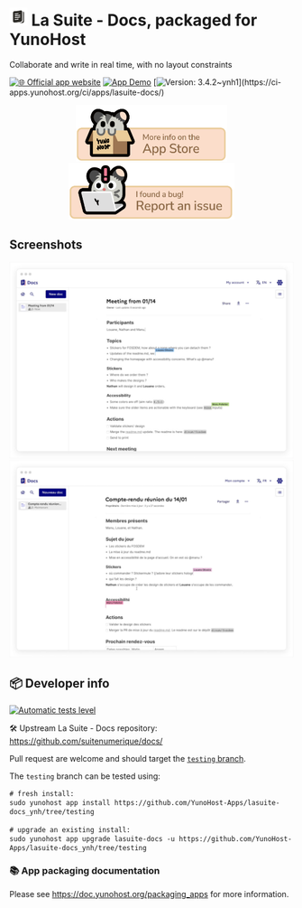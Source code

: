 <!--
N.B.: This README was automatically generated by <https://github.com/YunoHost/apps_tools/blob/main/readme_generator>
It shall NOT be edited by hand.
-->

<h1>
  <img src="https://raw.githubusercontent.com/YunoHost/apps/main/logos/lasuite-docs.png" width="32px" alt="Logo of La Suite - Docs">
  La Suite - Docs, packaged for YunoHost
</h1>

Collaborate and write in real time, with no layout constraints

[![🌐 Official app website](https://img.shields.io/badge/Official_app_website-darkgreen?style=for-the-badge)](https://docs.numerique.gouv.fr)
[![App Demo](https://img.shields.io/badge/App_Demo-blue?style=for-the-badge)](https://docs.numerique.gouv.fr)
[![Version: 3.4.2~ynh1](https://img.shields.io/badge/Version-3.4.2~ynh1-rgba(0,150,0,1)?style=for-the-badge)](https://ci-apps.yunohost.org/ci/apps/lasuite-docs/)

<div align="center">
<a href="https://apps.yunohost.org/app/lasuite-docs"><img height="100px" src="https://github.com/YunoHost/yunohost-artwork/raw/refs/heads/main/badges/neopossum-badges/badge_more_info_on_the_appstore.svg"/></a>
<a href="https://github.com/YunoHost-Apps/lasuite-docs_ynh/issues"><img height="100px" src="https://github.com/YunoHost/yunohost-artwork/raw/refs/heads/main/badges/neopossum-badges/badge_report_an_issue.svg"/></a>
</div>


## Screenshots
![Screenshot of La Suite - Docs](./doc/screenshots/example_en.jpg)
![Screenshot of La Suite - Docs](./doc/screenshots/example_fr.jpg)

## 📦 Developer info

[![Automatic tests level](https://apps.yunohost.org/badge/cilevel/lasuite-docs)](https://ci-apps.yunohost.org/ci/apps/lasuite-docs/)

🛠️ Upstream La Suite - Docs repository: <https://github.com/suitenumerique/docs/>

Pull request are welcome and should target the [`testing` branch](https://github.com/YunoHost-Apps/lasuite-docs_ynh/tree/testing).

The `testing` branch can be tested using:
```
# fresh install:
sudo yunohost app install https://github.com/YunoHost-Apps/lasuite-docs_ynh/tree/testing

# upgrade an existing install:
sudo yunohost app upgrade lasuite-docs -u https://github.com/YunoHost-Apps/lasuite-docs_ynh/tree/testing
```

### 📚 App packaging documentation

Please see <https://doc.yunohost.org/packaging_apps> for more information.